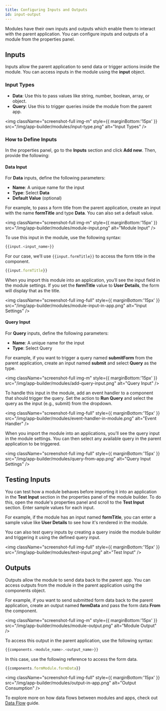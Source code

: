 ```yaml
---
title: Configuring Inputs and Outputs
id: input-output
---
```


Modules have their own inputs and outputs which enable them to interact with the parent application. You can configure inputs and outputs of a module from the properties panel. 

## Inputs
Inputs allow the parent application to send data or trigger actions inside the module. You can access inputs in the module using the **input** object.

### Input Types
- **Data**: Use this to pass values like string, number, boolean, array, or object.
- **Query**: Use this to trigger queries inside the module from the parent app.

<img className="screenshot-full img-m" style={{ marginBottom:'15px' }} src="/img/app-builder/modules/input-type.png" alt="Input Types" />

### How to Define Inputs
In the properties panel, go to the **Inputs** section and click **Add new**. Then, provide the following:

#### Data Input

For **Data** inputs, define the following parameters:

- **Name**: A unique name for the input
- **Type**: Select **Data**
- **Default Value** (optional)

For example, to pass a form title from the parent application, create an input with the name **formTitle** and type **Data**. You can also set a default value.

<img className="screenshot-full img-m" style={{ marginBottom:'15px' }} src="/img/app-builder/modules/module-input.png" alt="Module Input" /> 

To use this input in the module, use the following syntax:

```js
{{input.<input_name>}}
```

For our case, we’ll use `{{input.formTitle}}` to access the form title in the component.
```js
{{input.formTitle}}
```
<!-- 
<img className="screenshot-full img-full" style={{ marginBottom:'15px' }} src="/img/app-builder/modules/consume-input.png" alt="Input Consumption" /> -->

When you import this module into an application, you’ll see the input field in the module settings. If you set the **formTitle** value to **User Details**, the form will display that as the title.

<img className="screenshot-full img-full" style={{ marginBottom:'15px' }} src="/img/app-builder/modules/module-input-in-app.png" alt="Input Settings" /> 

#### Query Input

For **Query** inputs, define the following parameters:
- **Name**: A unique name for the input
- **Type**: Select Query

For example, if you want to trigger a query named **submitForm** from the parent application, create an input named **submit** and select **Query** as the type.

<img className="screenshot-full img-m" style={{ marginBottom:'15px' }} src="/img/app-builder/modules/add-query-input.png" alt="Query Input" /> 

To handle this input in the module, add an event handler to a component that should trigger the query. Set the action to **Run Query** and select the query as the input (e.g., submit) from the dropdown.

<img className="screenshot-full img-full" style={{ marginBottom:'15px' }} src="/img/app-builder/modules/event-handler-in-module.png" alt="Event Handler" /> 

When you import the module into an applications, you’ll see the query input in the module settings. You can then select any available query in the parent application to be triggered.

<img className="screenshot-full img-full" style={{ marginBottom:'15px' }} src="/img/app-builder/modules/query-from-app.png" alt="Query Input Settings" /> 

## Testing Inputs 

You can test how a module behaves before importing it into an application in the **Test Input** section in the properties panel of the module builder. To do this, open the module's properties panel and scroll to the **Test Input** section. Enter sample values for each input.

For example, if the module has an input named **formTitle**, you can enter a sample value like **User Details** to see how it's rendered in the module.

You can also test query inputs by creating a query inside the module builder and triggering it using the defined query input.

<img className="screenshot-full img-full" style={{ marginBottom:'15px' }} src="/img/app-builder/modules/test-input.png" alt="Test Input" /> 

## Outputs

Outputs allow the module to send data back to the parent app. You can access outputs from the module in the parent application using the components object.

For example, if you want to send submitted form data back to the parent application, create an output named **formData** and pass the form data **From** the component.

<img className="screenshot-full img-m" style={{ marginBottom:'15px' }}  src="/img/app-builder/modules/module-output.png" alt="Module Output" /> 

To access this output in the parent application, use the following syntax:

```js
{{components.<module_name>.<output_name>}}
```

In this case, use the following reference to access the form data.

```js
{{components.formModule.formData}}
```

<img className="screenshot-full img-full" style={{ marginBottom:'15px' }} src="/img/app-builder/modules/output-in-app.png" alt="Output Consumption" />

To explore more on how data flows between modules and apps, check out [Data Flow](/docs/app-builder/modules/data-flow) guide.

